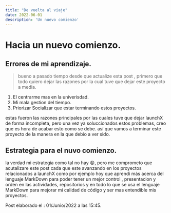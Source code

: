 ```yaml
---
title: "De vuelta al viaje"
date: 2022-06-01
description: 'Un nuevo comienzo'
---
```

# Hacia un nuevo comienzo. 
## Errores de mi aprendizaje. 
> bueno a pasado tiempo desde que actualize esta post , primero que todo quiero dejar las razones por la cual tuve que dejar
> este proyecto a media. 
1. El centrarme mas en la univerisdad. 
2. Mi mala gestion del tiempo. 
3. Priorizar Socializar que estar terminando estos proyectos.

estas fueron las razones principales por las cuales tuve que dejar launchX de forma incompleta, pero una vez ya soluccionados 
estos problemas, creo que es hora de acabar esto como se debe. 
así que vamos a terminar este proyecto de la manera en la que debio a ver sido. 

## Estrategia para el nuvo comienzo. 
la verdad mi estrategia como tal no hay 😞, pero me comprometo que acutalizare este post cada que este avanzando en los proyectos relacionados
a launchX como por ejemplo hoy que aprendi más acerca del lenguaje MarkDown para poder tener un mejor control , presentacion y orden 
en las actividades, repositorios y en todo lo que se usa el lenguaje MarkDown para mejorar mi calidad de código y ser mas entendible mis proyectos. 

Post elaborado el : 01/Junio/2022 a las 15:45.

